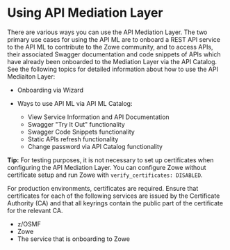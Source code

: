 # Using API Mediation Layer

There are various ways you can use the API Mediation Layer. The two primary use cases for using the API ML are to onboard a REST API service to the API ML to contribute to the Zowe community, and to access APIs, their associated Swagger documentation and code snippets of APIs which have already been onboarded to the Mediation Layer via the API Catalog. See the following topics for detailed information about how to use the API Mediaiton Layer:  

* Onboarding via Wizard
* Ways to use API ML via API ML Catalog:  

    * View Service Information and API Documentation
    * Swagger "Try It Out" functionality
    * Swagger Code Snippets functionality
    * Static APIs refresh functionality
    * Change password via API Catalog functionality

**Tip:** 
For testing purposes, it is not necessary to set up certificates when configuring the API Mediation Layer. You can configure Zowe without certificate setup and run Zowe with `verify_certificates: DISABLED`.  

For production environments, certificates are required. Ensure that certificates for each of the following services are issued by the Certificate Authority (CA) and that all keyrings contain the public part of the certificate for the relevant CA.  

* z/OSMF
* Zowe
* The service that is onboarding to Zowe

